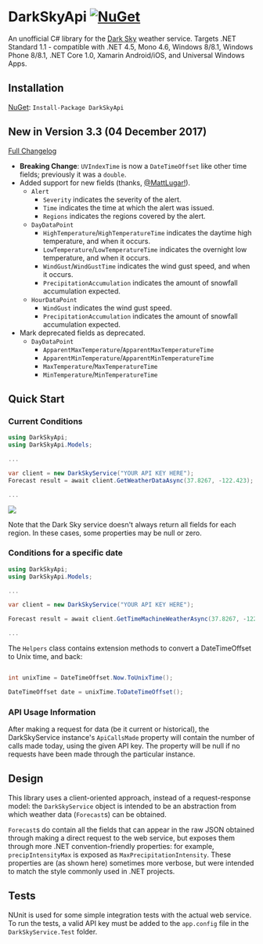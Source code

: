 # DarkSkyApi [![NuGet](https://img.shields.io/nuget/v/DarkSkyApi.svg?maxAge=2592000)]()

An unofficial C# library for the [Dark Sky](https://darksky.net/dev) weather service. Targets .NET Standard 1.1 - compatible with .NET 4.5, Mono 4.6, Windows 8/8.1, Windows Phone 8/8.1, .NET Core 1.0, Xamarin Android/iOS, and Universal Windows Apps.

## Installation

[NuGet](https://www.nuget.org/packages/DarkSkyApi/): `Install-Package DarkSkyApi`

## New in Version 3.3 (04 December 2017)

[Full Changelog](CHANGELOG.md)

* **Breaking Change**: `UVIndexTime` is now a `DateTimeOffset` like other time fields; previously it was a `double`.
* Added support for new fields (thanks, [@MattLugar!](https://github.com/MattLugar)).
    - `Alert`
      - `Severity` indicates the severity of the alert.
      - `Time` indicates the time at which the alert was issued.
      - `Regions` indicates the regions covered by the alert.
    - `DayDataPoint`
      - `HighTemperature`/`HighTemperatureTime` indicates the daytime high temperature, and when it occurs.
      - `LowTemperature`/`LowTemperatureTime` indicates the overnight low temperature, and when it occurs.
      - `WindGust`/`WindGustTime` indicates the wind gust speed, and when it occurs.
      - `PrecipitationAccumulation` indicates the amount of snowfall accumulation expected.
    - `HourDataPoint`
      - `WindGust` indicates the wind gust speed.
      - `PrecipitationAccumulation` indicates the amount of snowfall accumulation expected.
* Mark deprecated fields as deprecated.
  - `DayDataPoint`
    - `ApparentMaxTemperature`/`ApparentMaxTemperatureTime`
    - `ApparentMinTemperature`/`ApparentMinTemperatureTime`
    - `MaxTemperature`/`MaxTemperatureTime`
    - `MinTemperature`/`MinTemperatureTime`

## Quick Start

### Current Conditions

```c#
using DarkSkyApi;
using DarkSkyApi.Models;

...

var client = new DarkSkyService("YOUR API KEY HERE");
Forecast result = await client.GetWeatherDataAsync(37.8267, -122.423);

...
```

![](./screenshot.png)

Note that the Dark Sky service doesn't always return all fields for each region. In these cases, some properties may be null or zero.

### Conditions for a specific date

```c#
using DarkSkyApi;
using DarkSkyApi.Models;

...

var client = new DarkSkyService("YOUR API KEY HERE");

Forecast result = await client.GetTimeMachineWeatherAsync(37.8267, -122.423, DateTimeOffset.Now);

...
```

The `Helpers` class contains extension methods to convert a DateTimeOffset to Unix time, and back:

```c#

int unixTime = DateTimeOffset.Now.ToUnixTime();

DateTimeOffset date = unixTime.ToDateTimeOffset();
```

### API Usage Information

After making a request for data (be it current or historical), the DarkSkyService instance's `ApiCallsMade` property will contain the number of calls made today, using the given API key. The property will be null if no requests have been made through the particular instance.

## Design

This library uses a client-oriented approach, instead of a request-response model: the `DarkSkyService` object is intended to be an abstraction from which weather data (`Forecast`s) can be obtained.

`Forecast`s do contain all the fields that can appear in the raw JSON obtained through making a direct request to the web service, but exposes them through more .NET convention-friendly properties: for example, `precipIntensityMax` is exposed as `MaxPrecipitationIntensity`. These properties are (as shown here) sometimes more verbose, but were intended to match the style commonly used in .NET projects.

## Tests

NUnit is used for some simple integration tests with the actual web service. To run the tests, a valid API key must be added to the `app.config` file in the `DarkSkyService.Test` folder.
